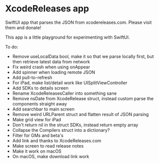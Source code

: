 # XcodeReleases app

SwiftUI app that parses the JSON from xcodereleases.com. Please visit them and donate!

This app is a little playground for experimenting with SwiftUI.

To do:
* Remove useLocalData bool, make it so that we parse locally first, but then
  retrieve latest data from network
* Fix weird crash when using onAppear
* Add spinner when loading remote JSON
* Add pull-to-refresh
* For iPad, make list/detail work like UISplitViewController
* Add SDKs to details screen
* Rename XcodeReleasesCaller into something sane
* Remove nsDate from XcodeRelease struct, instead custom parse the components
  straight away
* Add searchbar to main screen
* Remove weird URLParent struct and flatten result of JSON parsing
* Make grid view for iPad
* Don't return nil in the struct SDKs, instead return empty array
* Collapse the Compilers struct into a dictionary?
* Filter for GMs and beta's
* Add link and thanks to XcodeReleases.com
* Make screen to read release notes
* Make it work on macOS
* On macOS, make download link work
